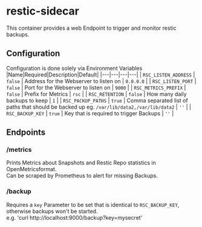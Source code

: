 # restic-sidecar

This container provides a web Endpoint to trigger and monitor restic backups.

## Configuration
Configuration is done solely via Environment Variables
|Name|Required|Description|Default|
|---|---|---|---|
| `RSC_LISTEN_ADDRESS` | `false` | Address for the Webserver to listen on | `0.0.0.0` |
| `RSC_LISTEN_PORT` | `false` | Port for the Webserver to listen on  | `9000` |
| `RSC_METRICS_PREFIX` | `false` | Prefix for Metrics | `rsc` |
| `RSC_RETENTION` | `false` | How many daily backups to keep | `1` |
| `RSC_PACKUP_PATHS` | `true` | Comma separated list of paths that should be backed up eg. `/var/lib/data2,/var/lib/data2` | `''` |
| `RSC_BACKUP_KEY` | `true` | Key that is required to trigger Backups | `''` |

## Endpoints
### /metrics
Prints Metrics about Snapshots and Restic Repo statistics in OpenMetricsformat.  
Can be scraped by Prometheus to alert for missing Backups.
### /backup
Requires a `key` Parameter to be set that is identical to `RSC_BACKUP_KEY`, otherwise backups won't be started.  
e.g. 'curl http://localhost:9000/backup?key=mysecret'